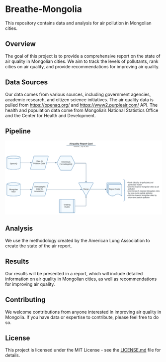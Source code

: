 # Breathe-Mongolia

This repository contains data and analysis for air pollution in Mongolian cities.

## Overview

The goal of this project is to provide a comprehensive report on the state of air quality in Mongolian cities. We aim to track the levels of pollutants, rank cities on air quality, and provide recommendations for improving air quality.

## Data Sources

Our data comes from various sources, including government agencies, academic research, and citizen science initiatives. The air quality data is pulled from https://openaq.org/ and https://www2.purpleair.com/ API. The health and population data come from Mongolia’s National Statistics Office and the Center for Health and Development.

## Pipeline

<img src="Process chart.svg" alt="SVG Image" width="1000" />

## Analysis

We use the methodology created by the American Lung Association to create the state of the air report.

## Results

Our results will be presented in a report, which will include detailed information on air quality in Mongolian cities, as well as recommendations for improving air quality.

## Contributing

We welcome contributions from anyone interested in improving air quality in Mongolia. If you have data or expertise to contribute, please feel free to do so.

## License

This project is licensed under the MIT License - see the [LICENSE.md](http://license.md/) file for details.
